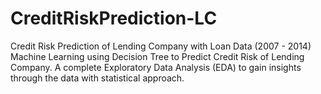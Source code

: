 # CreditRiskPrediction-LC
Credit Risk Prediction of Lending Company with Loan Data (2007 - 2014)
Machine Learning using Decision Tree to Predict Credit Risk of Lending Company. A complete Exploratory Data Analysis (EDA) to gain insights through the data with statistical approach.
